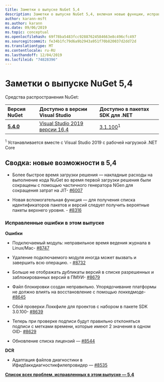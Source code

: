 ```yaml
---
title: Заметки о выпуске NuGet 5,4
description: Заметки о выпуске NuGet 5,4, включая новые функции, исправления ошибок и DCR.
author: karann-msft
ms.author: karann
ms.date: 09/06/2019
ms.topic: conceptual
ms.openlocfilehash: 69f78ba5483fcc92887624584663e8c496cfc497
ms.sourcegitcommit: fe34b1fc79d6a9b2943a951f70b820037d2dd72d
ms.translationtype: MT
ms.contentlocale: ru-RU
ms.lasthandoff: 12/04/2019
ms.locfileid: "74828396"
---
```

# <a name="nuget-54-release-notes"></a>Заметки о выпуске NuGet 5,4

Средства распространения NuGet:

| Версия NuGet | Доступно в версии Visual Studio| Доступно в пакетах SDK для .NET|
|:---|:---|:---|
| [**5.4.0**](https://nuget.org/downloads) | [Visual Studio 2019 версии 16,4](https://visualstudio.microsoft.com/downloads/) | [3.1.100](https://dotnet.microsoft.com/download/dotnet-core/3.1)<sup>1</sup> |

<sup>1</sup> Устанавливается вместе с Visual Studio 2019 с рабочей нагрузкой .NET Core

## <a name="summary-whats-new-in-54"></a>Сводка: новые возможности в 5,4

* Более быстрое время загрузки решения — накладные расходы на выполнение кода NuGet во время первой загрузки решения были сокращены с помощью частичного генератора NGen для сокращения затрат на JIT- [#6007](https://github.com/NuGet/Home/issues/6007)

* Новая вспомогательная функция — для получения списка идентификаторов пакетов и версий следует получить вероятные пакеты верхнего уровня. - [#8316](https://github.com/NuGet/Home/issues/8316)

### <a name="issues-fixed-in-this-release"></a>Исправленные ошибки в этом выпуске

**Ошибки**

* Подключаемый модуль: неправильное время ведения журнала в Linux/Mac- [#8747](https://github.com/NuGet/Home/issues/8747)

* Удаление подключаемого модуля иногда может вызвать и завершить всю операцию. - [#8732](https://github.com/NuGet/Home/issues/8732)

* Больше не отображать дубликаты версий в списке разрешенных и заблокированных версий в ПМУИ- [#8679](https://github.com/NuGet/Home/issues/8679)

* Файл блокировки создан неправильно. Упорядочивание платформы не должно влиять на восстановление с помощью локкедмоде- [#8645](https://github.com/NuGet/Home/issues/8645)

* Сбой проверки Локкфиле для проектов с набором <RuntimeIdentifiers> в пакете SDK 3.0.100- [#8639](https://github.com/NuGet/Home/issues/8639)

* Теперь при проверке подписи будут правильно отклоняться подписи с метками времени, которые имеют 2 значения в одном OID- [#8629](https://github.com/NuGet/Home/issues/8629)

* Обновление списка лицензий — [#8544](https://github.com/NuGet/Home/issues/8544)

**DCR**

* Адаптация файлов диагностики в Ифидбаккдиагностикфилепровидер — [#8535](https://github.com/NuGet/Home/issues/8535)

**[Список всех проблем, исправленных в этом выпуске — 5,4](https://github.com/nuget/home/issues?q=is%3Aissue+is%3Aclosed+milestone%3A%225.4")**
